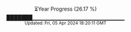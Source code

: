 <p align="center">
⏳Year Progress (26.17 %) <br>
███████▁▁▁▁▁▁▁▁▁▁▁▁▁▁▁▁▁▁▁▁▁▁▁ <br>
<sub>Updated: Fri, 05 Apr 2024 18:20:11 GMT</sub>
</p>

